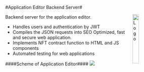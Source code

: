 #Application Editor Backend Server#

<img alt="Logo" align="right" src="https://camo.githubusercontent.com/4cecce36172b915b30ac5158fa719eef33ac5367c6f73d6d2eab94fbb5ea168f/68747470733a2f2f7062732e7477696d672e636f6d2f70726f66696c655f696d616765732f313338333036343537313432373039343533322f776d3133713736705f343030783430302e6a7067" width="20%" />



Backend server for the application editor.
- Handles users and authentication by JWT
- Compiles the JSON requests into SEO Optimized, fast and secure web application.
- Implements NFT contract function to HTML and JS components
- Automated testing for web applications

####Scheme of Application Editor####
<img src="https://xp.network/4@4.png" >